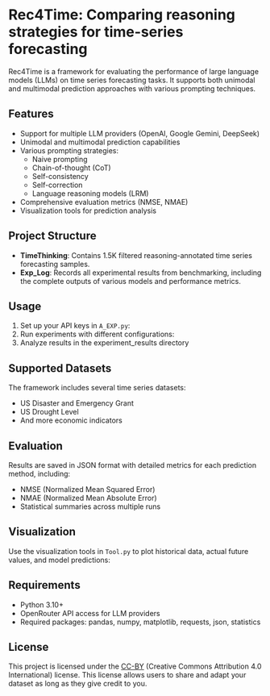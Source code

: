 # Rec4Time: Comparing reasoning strategies for time-series forecasting

Rec4Time is a framework for evaluating the performance of large language models (LLMs) on time series forecasting tasks. It supports both unimodal and multimodal prediction approaches with various prompting techniques.

## Features

- Support for multiple LLM providers (OpenAI, Google Gemini, DeepSeek)
- Unimodal and multimodal prediction capabilities
- Various prompting strategies:
  - Naive prompting
  - Chain-of-thought (CoT)
  - Self-consistency
  - Self-correction
  - Language reasoning models (LRM)
- Comprehensive evaluation metrics (NMSE, NMAE)
- Visualization tools for prediction analysis

## Project Structure

- **TimeThinking**: Contains 1.5K filtered reasoning-annotated time series forecasting samples.
- **Exp_Log**: Records all experimental results from benchmarking, including the complete outputs of various models and performance metrics.



## Usage

1. Set up your API keys in `A_EXP.py`:
2. Run experiments with different configurations:
3. Analyze results in the experiment_results directory

## Supported Datasets

The framework includes several time series datasets:
- US Disaster and Emergency Grant
- US Drought Level
- And more economic indicators

## Evaluation

Results are saved in JSON format with detailed metrics for each prediction method, including:
- NMSE (Normalized Mean Squared Error)
- NMAE (Normalized Mean Absolute Error)
- Statistical summaries across multiple runs

## Visualization

Use the visualization tools in `Tool.py` to plot historical data, actual future values, and model predictions:

## Requirements

- Python 3.10+
- OpenRouter API access for LLM providers
- Required packages: pandas, numpy, matplotlib, requests, json, statistics

## License

This project is licensed under the [CC-BY](https://creativecommons.org/licenses/by/4.0/) (Creative Commons Attribution 4.0 International) license. This license allows users to share and adapt your dataset as long as they give credit to you.
